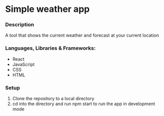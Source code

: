 # Simple weather app

### Description
A tool that shows the current weather and forecast at your current location

### Languages, Libraries & Frameworks:
- React
- JavaScript
- CSS
- HTML

### Setup
1. Clone the repository to a local directory
2. cd into the directory and run npm start to run the app in development mode
